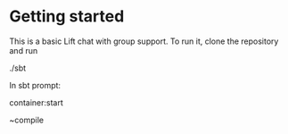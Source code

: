Getting started
===============
This is a basic Lift chat with group support. To run it, clone the repository and run

./sbt

In sbt prompt:

container:start

~compile

